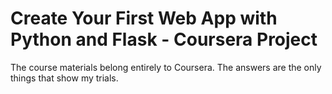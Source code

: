 # Create Your First Web App with Python and Flask - Coursera Project

The course materials belong entirely to Coursera. The answers are the only things that show my trials.
